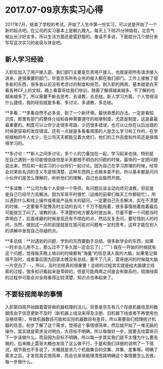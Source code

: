 # 2017.07-09京东实习心得

2017年7月，结束了学校的考试，开始了人生中第一份实习，可以说是开始了一个新的起点吧。在公司的实习基本上是朝九晚九，每天上下班25分钟路程，北京气候比长沙好太多，所以生活方面还是蛮舒服的。废话不多说，下面就分几个部分来写写这次实习的收获与体会吧。

## 新人学习经验

入职后加入了用户接入部，我们部门主要是负责用户接入，也就是把所有请求接入进来，是很重要的部门，毕竟京东所有业务的接入都在我们部门。工作上接触了很多新的东西，很多我以前没有考虑过的制度和规范。刚入职的两周，基本就是白天看各种CF上的文档，晚上春雷哥给我们培训，随着了解得越来越多，不了解的也越来越多了，所以需要不断去思考，去请教，去总结。新人学习方面，个人觉得没什么捷径，我的经验就是多看、多讨论、多请教，多总结。

**多看：**多看自然不必多说，到了一个新环境，最快熟悉的办法，一定是看知识库，那里有部门的整体介绍和各种需要遵守的规章制度，尤其是制度，这是最最最重要的。制度可以让你少走很多弯路，少范很多错误，也可以让你在以后出错的时候更容易的发现错误。还有一点就是多看看周围的人是怎么学习和工作的，在学校接触的牛人太少，在公司天天都能见着大佬们，他们的工作态度和作风还是很值得学习的。

**多讨论：**新人之间多讨论，多个人的力量加在一起，学习起来也快。特别是在自己遇到一些可能很低级但是半天都想不明白的问题的时候，最快的一定把问题说出来，然后和一起实习的小伙伴们一起讨论。因为自己在学习原理的时候，经常会对某些名词的含义不是很清楚，这种东西网上也根本查不到，所以基本都是问问小伙伴们是怎么理解的，听听他们的理解，自己也会豁然开朗。

**多请教：**公司为每个人安排一个导师，有问题应该主动向师兄请教，但前提是自己已经尽力去解决。因为军哥平时很忙（运维的前辈们每天工作都挺忙），所以遇到什么和线上操作或者是产品有关的疑问，一定要自己先去解决，实在不清楚的时候，一定要毫不犹豫及时主动的去问！千万不能拖着，很多事情拖着拖着最后可能就忘了问了。请教的话，不清楚的地方要及时提出来，尽量不要一个问题当时弄明白了，后面琢磨的时候发现还有不明白的点，然后反复去问，要珍惜别人的时间，当然，做到这一点的前提就是在提问前对问题有一定的思考，这样才能在别人的讲解中发现自己存疑的点。

**多总结：**对遇到的问题、学到的东西要勤于总结。很多新学会的东西，如果一时半会儿用不上，那么过不了多久就一定会忘了(；′⌒`) 我在一开始的时候就有这个问题，觉得每天晚上培训的时候都有“海量”的信息涌入我的大脑，如果笔记做得不及时，或者事后因为回家太晚没有总结，要不了几天，雷哥提问的时候就大脑一片空白了- -，所以，及时总结真的很重要！总结的过程其实就是给大脑建立线索的过程，很多知识看起来是零碎的，但是可能两两之间是会有联系的，梳理线索的过程中可能会对全局看得比较清楚，知识点也串起来了。

## 不要轻视简单的事情

入职第四周开始跟着雷哥做机器梳理的活儿，背景是京东有几个存放机器信息的数据库由于信息更新不及时（新机器上线没来得及注册、旧机器下线或者不再使用也没移除等），导致机器数目可能和实际机器数目有差异，所以需要我们梳理统计机器的信息。初步了解了这个需求，觉得这个事情很简单，然后就开始了一堆无脑的操作，其实就是需求没对明白，大目标不明确，所以每做好一步，就要去找雷哥问下一步该做什么，而且因为目标不明确，所以每一步其实我们是不太懂为什么要去做的，后来晚上雷哥大概也发现了这么做不行，于是和我们详细的说明了一下情况，细节我也不多说了，大概就是求几个机器集合的交集、并集、差集等。明确了需求之后，才发现其实很简单，而且也渐渐能理清思路明确这个事情要怎么去做，每一步做什么。